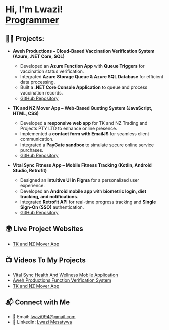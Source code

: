 <h1>Hi, I'm Lwazi! <br/><a href="https://www.linkedin.com/in/lwazi-mesatywa-219299286">Programmer</a>

<h2>👨‍💻 Projects:</h2>

- <b>Aweh Productions – Cloud-Based Vaccination Verification System (Azure, .NET Core, SQL)</b>  
  - Developed an **Azure Function App** with **Queue Triggers** for vaccination status verification.  
  - Integrated **Azure Storage Queue & Azure SQL Database** for efficient data processing.  
  - Built a **.NET Core Console Application** to queue and process vaccination records.  
  - [GitHub Repository](your-repo-link-here)  

- <b>TK and NZ Mover App – Web-Based Quoting System (JavaScript, HTML, CSS)</b>  
  - Developed a **responsive web app** for TK and NZ Trading and Projects PTY LTD to enhance online presence.  
  - Implemented a **contact form with EmailJS** for seamless client communication.  
  - Integrated a **PayGate sandbox** to simulate secure online service purchases.
  - [GitHub Repository ](your-repo-link-here)   

- <b>Vital Sync Fitness App – Mobile Fitness Tracking (Kotlin, Android Studio, Retrofit)</b>  
  - Designed an **intuitive UI in Figma** for a personalized user experience.  
  - Developed an **Android mobile app** with **biometric login, diet tracking, and notifications**.  
  - Integrated **Retrofit API** for real-time progress tracking and **Single Sign-On (SSO)** authentication.
  - [GitHub Repository ](https://github.com/Sarrucha/Vital-Sync)  

<h2>🌍 Live Project Websites</h2>

- [TK and NZ Mover App](https://mehlulibooi.github.io/Moverapp/index.html)

<h2>📺 Videos To My Projects</h2>

- [Vital Sync Health And Wellness Mobile Application](https://www.youtube.com/watch?v=a83ASGn_V_s)
- [Aweh Productions Function Verification System](https://youtu.be/57851H4v6w0)
- [TK and NZ Mover App](https://www.youtube.com/watch?v=J6dylrHue9U)

<h2>📬 Connect with Me</h2>

- 📧 Email: [lwazi094@gmail.com](mailto:lwazi094@gmail.com)  
- 💼 LinkedIn: [Lwazi Mesatywa](https://www.linkedin.com/in/lwazi-mesatywa-219299286)

<!--
**Sarrucha/Sarrucha** is a ✨ _special_ ✨ repository because its `README.md` (this file) appears on your GitHub profile.

Here are some ideas to get you started:

- 🔭 I’m currently working on ...
- 🌱 I’m currently learning ...
- 👯 I’m looking to collaborate on ...
- 🤔 I’m looking for help with ...
- 💬 Ask me about ...
- 📫 How to reach me: ...
- 😄 Pronouns: ...
- ⚡ Fun fact: ...
-->
